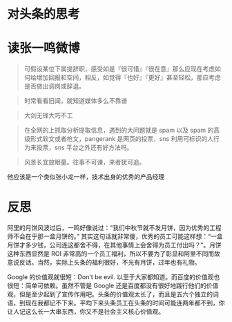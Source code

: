 # 对头条的思考

<!--
ID: 224fdcdc-ffb8-41d1-ac5d-dc28253be52c
Status: publish
Date: 2017-08-16T23:53:00
Modified: 2020-05-16T11:50:46
wp_id: 388
-->

# 读张一鸣微博

> 可假设某位下属提辞职，感受如是『很可惜』『很在意』那么应现在考虑如何给增加回报和空间，相反，如觉得『也好』『更好』甚至轻松，那应考虑是否做出调岗或辞退。

> 时常看看旧闻，就知道媒体多么不靠谱

> 大剑无锋大巧不工

> 在全网的上抓取分析提取信息，遇到的大问题就是 spam 以及 spam 的高级形式软文或者枪文，pangerank 是网页的投票，sns 利用可标识的人行为来投票，sns 平台之外还有好方法吗。

> 风景长宜放眼量。往事不可谏，来者犹可追。

他应该是一个类似张小龙一样，技术出身的优秀的产品经理

# 反思

阿里的月饼风波过后，一鸣好像说过：“我们中秋节就不发月饼，因为优秀的工程师不会在乎那一盒月饼的。” 其实这句话就非常傻，优秀的员工可能这样想：“一盒月饼才多少钱，公司连这都舍不得，在其他事情上会舍得为员工付出吗？”。月饼这种东西显然是 ROI 非常高的一个员工福利，所以不要为了彰显和阿里不同而故意说反话。当然，实际上头条的福利很好，不光有月饼，过年也有礼物。

Google 的价值观就很短：Don't be evil. 以至于大家都知道。而百度的价值观也很短：简单可依赖。虽然不管是 Google 还是百度都没有很好地践行他们的价值观，但是至少起到了宣传作用吧。头条的价值观太长了，而且是五六个独立的词语，到现在我都记不下来。平均下来头条员工在头条的时间可能连两年都不到，你让人记这么长一大串东西，你又不是社会主义核心价值观。